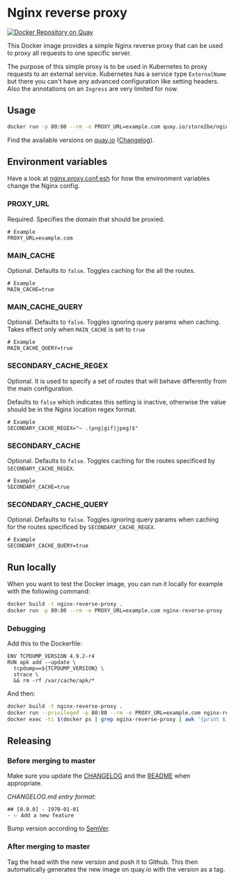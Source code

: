 # Nginx reverse proxy

[![Docker Repository on Quay](https://quay.io/repository/store2be/nginx-reverse-proxy/status "Docker Repository on Quay")](https://quay.io/repository/store2be/nginx-reverse-proxy)

This Docker image provides a simple Nginx reverse proxy that can be used to proxy all requests to one specific server.

The purpose of this simple proxy is to be used in Kubernetes to proxy requests to an external service. Kubernetes has a service type `ExternalName` but there you can't have any advanced configuration like setting headers. Also the annotations on an `Ingress` are very limited for now.

## Usage

```bash
docker run -p 80:80 --rm -e PROXY_URL=example.com quay.io/store2be/nginx-reverse-proxy
```

Find the available versions on [quay.io](https://quay.io/repository/store2be/nginx-reverse-proxy?tab=tags) ([Changelog](CHANGELOG.md)).

## Environment variables

Have a look at [nginx.proxy.conf.esh](nginx.proxy.conf.esh) for how the environment variables change the Nginx config.

### PROXY_URL

Required. Specifies the domain that should be proxied.

```
# Example
PROXY_URL=example.com
```

### MAIN_CACHE

Optional. Defaults to `false`. Toggles caching for the all the routes.

```
# Example
MAIN_CACHE=true
```

### MAIN_CACHE_QUERY

Optional. Defaults to `false`. Toggles ignoring query params when caching.
Takes effect only when `MAIN_CACHE` is set to `true`

```
# Example
MAIN_CACHE_QUERY=true
```

### SECONDARY_CACHE_REGEX

Optional. It is used to specify a set of routes that will behave differently from the main configuration.

Defaults to `false` which indicates this setting is inactive, otherwise the value should be in the Nginx location regex format.


```
# Example
SECONDARY_CACHE_REGEX="~ .(png|gif|jpeg)$"
```

### SECONDARY_CACHE

Optional. Defaults to `false`. Toggles caching for the routes specificed by `SECONDARY_CACHE_REGEX`.

```
# Example
SECONDARY_CACHE=true
```

### SECONDARY_CACHE_QUERY

Optional. Defaults to `false`. Toggles ignoring query params when caching for the routes specificed by `SECONDARY_CACHE_REGEX`.

```
# Example
SECONDARY_CACHE_QUERY=true
```

## Run locally

When you want to test the Docker image, you can run it locally for example with the following command:

```bash
docker build -t nginx-reverse-proxy .
docker run -p 80:80 --rm -e PROXY_URL=example.com nginx-reverse-proxy
```

### Debugging

Add this to the Dockerfile:

```
ENV TCPDUMP_VERSION 4.9.2-r4
RUN apk add --update \
  tcpdump==${TCPDUMP_VERSION} \
  strace \
  && rm -rf /var/cache/apk/*
```

And then:

```bash
docker build -t nginx-reverse-proxy .
docker run --privileged -p 80:80 --rm -e PROXY_URL=example.com nginx-reverse-proxy strace nginx-debug -g 'daemon off;'
docker exec -ti $(docker ps | grep nginx-reverse-proxy | awk '{print $1}') tcpdump not port 22 -vvv -s0 -q -XXX
```

## Releasing

### Before merging to master

Make sure you update the [CHANGELOG](CHANGELOG.md) and the [README](README.md) when appropriate.

*CHANGELOG.md entry format:*

```
## [0.0.0] - 1970-01-01
- ✨ Add a new feature
```

Bump version according to [SemVer](https://semver.org/).

### After merging to master

Tag the head with the new version and push it to Github. This then automatically generates the new image on quay.io with the version as a tag.
